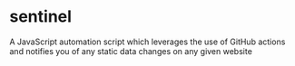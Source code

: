 # sentinel

A JavaScript automation script which leverages the use of GitHub actions and notifies you of any static data changes on any given website
